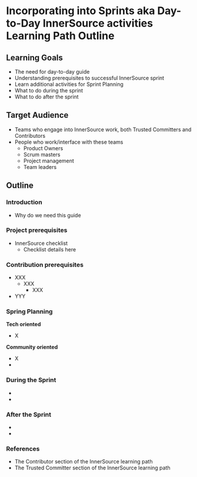 # Incorporating into Sprints aka Day-to-Day InnerSource activities Learning Path Outline

## Learning Goals

- The need for day-to-day guide
- Understanding prerequisites to successful InnerSource sprint
- Learn additional activities for Sprint Planning
- What to do during the sprint
- What to do after the sprint

## Target Audience

- Teams who engage into InnerSource work, both Trusted Committers and Contributors
- People who work/interface with these teams 
    - Product Owners
    - Scrum masters
    - Project management
    - Team leaders

## Outline

### Introduction

- Why do we need this guide

### Project prerequisites
- InnerSource checklist
    - Checklist details here

### Contribution prerequisites
- XXX
    - XXX
        - XXX
- YYY

### Spring Planning

**Tech oriented**
- X

**Community oriented**
- X
- 

### During the Sprint

- 
- 

### After the Sprint

- 
- 

### References

- The Contributor section of the InnerSource learning path
- The Trusted Committer section of the InnerSource learning path 
